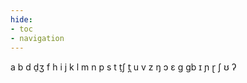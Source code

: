 ```yaml
---
hide:
- toc
- navigation
---
```

a
b
d
d̠ʒ
f
h
i
j
k
l
m
n
p
s
t
t̠ʃ
t̪
u
v
z
ŋ
ɔ
ɛ
ɡ
ɡb
ɪ
ɲ
ɽ
ʃ
ʊ
ʔ
